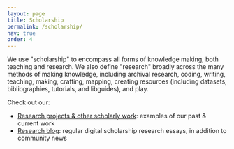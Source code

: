 ```yaml
---
layout: page
title: Scholarship
permalink: /scholarship/
nav: true
order: 4
---
```


We use "scholarship" to encompass all forms of knowledge making, both teaching and research. We also define "research" broadly across the many methods of making knowledge, including archival research, coding, writing, teaching, making, crafting, mapping, creating resources (including datasets, bibliographies, tutorials, and libguides), and play.

Check out our:
* [Research projects & other scholarly work](/work): examples of our past & current work
* [Research blog](/blog): regular digital scholarship research essays, in addition to community news
